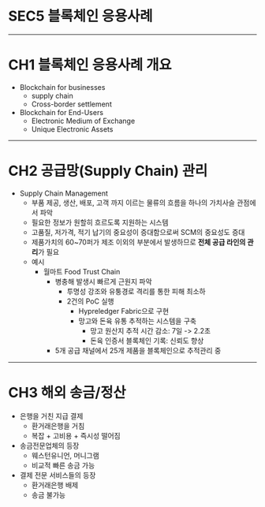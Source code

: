 # SEC5 블록체인 응용사례

---

# CH1 블록체인 응용사례 개요
- Blockchain for businesses
  - supply chain
  - Cross-border settlement
- Blockchain for End-Users
  - Electronic Medium of Exchange
  - Unique Electronic Assets

---

# CH2 공급망(Supply Chain) 관리
- Supply Chain Management
  - 부품 제공, 생산, 배포, 고객 까지 이르는 물류의 흐름을 하나의 가치사슬 관점에서 파악
  - 필요한 정보가 원할히 흐르도록 지원하는 시스템
  - 고품질, 저가격, 적기 납기의 중요성이 증대함으로써 SCM의 중요성도 증대
  - 제품가치의 60~70퍼가 제조 이외의 부분에서 발생하므로 **전체 공급 라인의 관리**가 필요
  - 예시
    - 월마트 Food Trust Chain
      - 병충해 발생시 빠르게 근원지 파악
        - 투명성 강조와 유퉁경로 격리를 통한 피해 최소하
        - 2건의 PoC 실행
          - Hypreledger Fabric으로 구현
          - 망고와 돈육 유통 추적하는 시스템을 구축
            - 망고 원산지 추적 시간 감소: 7일 -> 2.2초
            - 돈육 인증서 블록체인 기록: 신뢰도 향상
      - 5개 공급 채널에서 25개 제품을 블록체인으로 추적관리 중

---

# CH3 해외 송금/정산
- 은행을 거친 지급 결제
  - 환거래은행을 거침
  - 복잡 + 고비용 + 즉시성 떨어짐
- 송금전문업체의 등장
  - 웨스턴유니언, 머니그램
  - 비교적 빠른 송금 가능
- 결제 전문 서비스들의 등장
  - 환거래은행 배제
  - 송금 불가능